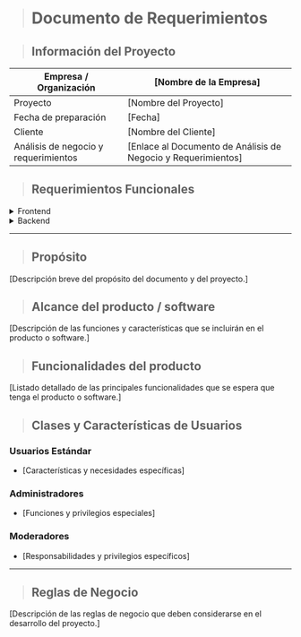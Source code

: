 > # Documento de Requerimientos

> ## Información del Proyecto

| Empresa / Organización | [Nombre de la Empresa] |
| --- | --- |
| Proyecto | [Nombre del Proyecto] |
| Fecha de preparación | [Fecha] |
| Cliente | [Nombre del Cliente] |
| Análisis de negocio y requerimientos | [Enlace al Documento de Análisis de Negocio y Requerimientos] |


> ## Requerimientos Funcionales

<details>
<summary>Frontend</summary>

- [ ] Requerimiento 1
- [ ] Requerimiento 2
- [ ] ...

</details>

<details>
<summary>Backend</summary>

- [ ] Requerimiento 1
- [ ] Requerimiento 2
- [ ] ...

</details>

---

> ## Propósito

[Descripción breve del propósito del documento y del proyecto.]


> ## Alcance del producto / software

[Descripción de las funciones y características que se incluirán en el producto o software.]


> ## Funcionalidades del producto

[Listado detallado de las principales funcionalidades que se espera que tenga el producto o software.]


> ## Clases y Características de Usuarios

### Usuarios Estándar

- [Características y necesidades específicas]

### Administradores

- [Funciones y privilegios especiales]

### Moderadores

- [Responsabilidades y privilegios específicos]

---

> ## Reglas de Negocio

[Descripción de las reglas de negocio que deben considerarse en el desarrollo del proyecto.]

